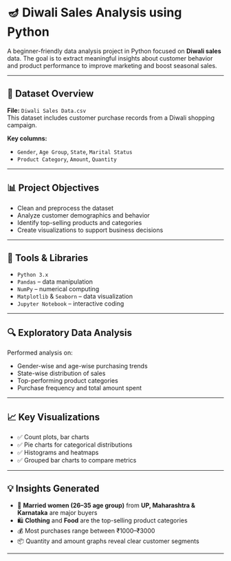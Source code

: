 # 🪔 Diwali Sales Analysis using Python

A beginner-friendly data analysis project in Python focused on **Diwali sales** data. The goal is to extract meaningful insights about customer behavior and product performance to improve marketing and boost seasonal sales.

---

## 📁 Dataset Overview

**File:** `Diwali Sales Data.csv`  
This dataset includes customer purchase records from a Diwali shopping campaign.

**Key columns:**
- `Gender`, `Age Group`, `State`, `Marital Status`
- `Product Category`, `Amount`, `Quantity`

---

## 📊 Project Objectives

- Clean and preprocess the dataset  
- Analyze customer demographics and behavior  
- Identify top-selling products and categories  
- Create visualizations to support business decisions

---

## 🧰 Tools & Libraries

- `Python 3.x`
- `Pandas` – data manipulation  
- `NumPy` – numerical computing  
- `Matplotlib` & `Seaborn` – data visualization  
- `Jupyter Notebook` – interactive coding

---

## 🔍 Exploratory Data Analysis

Performed analysis on:
- Gender-wise and age-wise purchasing trends  
- State-wise distribution of sales  
- Top-performing product categories  
- Purchase frequency and total amount spent

---

## 📈 Key Visualizations

- ✅ Count plots, bar charts  
- ✅ Pie charts for categorical distributions  
- ✅ Histograms and heatmaps  
- ✅ Grouped bar charts to compare metrics

---

## 💡 Insights Generated

- 🎯 **Married women (26–35 age group)** from **UP, Maharashtra & Karnataka** are major buyers  
- 🛍️ **Clothing** and **Food** are the top-selling product categories  
- 💰 Most purchases range between ₹1000–₹3000  
- 📦 Quantity and amount graphs reveal clear customer segments

---
